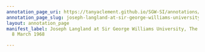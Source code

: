 ```yaml
---
annotation_page_uri: https://tanyaclement.github.io/SGW-SI/annotations/joseph-langland-at-sir-george-williams-university-the-poetry-series-8-march-1968-canvas-1-unknown.json
annotation_page_slug: joseph-langland-at-sir-george-williams-university-the-poetry-series-8-march-1968-canvas-1-unknown
layout: annotation_page
manifest_label: Joseph Langland at Sir George Williams University, The Poetry Series,
  8 March 1968

---
```

